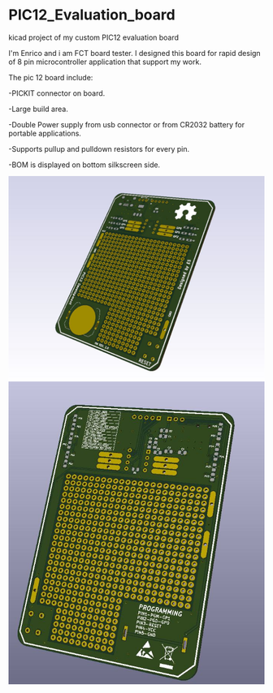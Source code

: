 # PIC12_Evaluation_board
kicad project of my custom PIC12 evaluation board

I'm Enrico and i am FCT board tester. I designed this board for rapid design of 8 pin microcontroller application that support my work.


The pic 12 board include:

-PICKIT connector on board.

-Large build area.

-Double Power supply from usb connector or from CR2032 battery for portable applications.

-Supports pullup and pulldown resistors for every pin.

-BOM is displayed on bottom silkscreen side.

![Test Image 1](https://github.com/Stulinaz/PIC12_Evaluation_board/blob/master/PHOTO/PIC12_Evk_4.JPG)
![Test Image 2](https://github.com/Stulinaz/PIC12_Evaluation_board/blob/master/PHOTO/PIC12_Evk_6.JPG)
